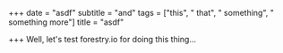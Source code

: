 +++
date = "asdf"
subtitle = "and"
tags = ["this", " that", " something", " something more"]
title = "asdf"

+++
Well, let's test forestry.io for doing this thing...